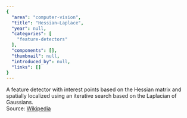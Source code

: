 ```yaml
---
{
  "area": "computer-vision",
  "title": "Hessian–Laplace",
  "year": null,
  "categories": [
    "feature-detectors"
  ],
  "components": [],
  "thumbnail": null,
  "introduced_by": null,
  "links": []
}
---
```

A feature detector with interest points based on the Hessian matrix and spatially localized using an iterative search based on the Laplacian of Gaussians.  
Source: [Wikipedia](https://en.wikipedia.org/wiki/Hessian_affine_region_detector)
